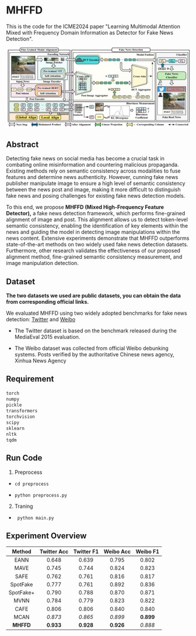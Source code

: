 # MHFFD

This is the code for the ICME2024 paper "Learning Multimodal Attention Mixed with Frequency Domain Information as Detector for Fake News Detection".

![MHFFD](MHFFD.png)

## Abstract

Detecting fake news on social media has become a crucial task in combating online misinformation and countering malicious propaganda. Existing methods rely on semantic consistency across modalities to fuse features and determine news authenticity. However, cunning  fake news publisher manipulate image to ensure a high level of semantic consistency between the news post and image, making it more difficult to distinguish fake news and posing challenges for existing fake news detection models.

To this end, we propose **MHFFD (Mixed High-Frequency Feature Detector),** a fake news detection framework, which performs fine-grained alignment of image and post. 
This alignment allows us to detect token-level semantic consistency, enabling the identification of key elements within the news and guiding the model in detecting image manipulations within the news content. Extensive experiments demonstrate that MHFFD outperforms state-of-the-art methods on two widely used fake news detection datasets. Furthermore, other research validates the effectiveness of our proposed alignment method, fine-grained semantic consistency measurement, and image manipulation detection.

## Dataset

**The two datasets we used are public datasets, you can obtain the data from corresponding official links.**

We evaluated MHFFD using two widely adopted benchmarks for fake news detection: [Twitter](http://www.multimediaeval.org/mediaeval2016/verifyingmultimediause/index.html) and  [Weibo](https://forms.gle/dsZSLAoLzs93pbp67)

- The Twitter dataset is based on the benchmark released during the MediaEval 2015 evaluation.

- The Weibo dataset was collected from official Weibo debunking systems. Posts verified by the authoritative Chinese news agency, Xinhua News Agency

## Requirement

```
torch
numpy
pickle
transformers
torchvision
scipy
sklearn
nltk
tqdm
```

## Run Code

1. Preprocess

- `cd preprocess`

- `python preprocess.py `

2. Traning

- ` python main.py`

## Experiment Overview

|  Method   | Twitter Acc | Twitter F1 | Weibo Acc | Weibo F1  |
| :-------: | :---------: | :--------: | :-------: | :-------: |
|   EANN    |    0.648    |   0.639    |   0.795   |   0.802   |
|   MAVE    |    0.745    |   0.744    |   0.824   |   0.823   |
|   SAFE    |    0.762    |   0.761    |   0.816   |   0.817   |
| SpotFake  |    0.777    |   0.761    |   0.892   |   0.836   |
| SpotFake+ |    0.790    |   0.788    |   0.870   |   0.871   |
|   MVNN    |    0.784    |   0.779    |   0.823   |   0.822   |
|   CAFE    |    0.806    |   0.806    |   0.840   |   0.840   |
|   MCAN    |   _0.873_   |  _0.865_   |  _0.899_  | **0.899** |
| **MHFFD** |  **0.933**  | **0.928**  | **0.926** |  _0.888_  |
